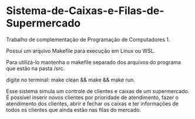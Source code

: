 # Sistema-de-Caixas-e-Filas-de-Supermercado
Trabalho de complementação de Programação de Computadores 1.

Possui um arquivo Makefile para execução em Linux ou WSL.

Para utilizá-lo mantenha o makefile separado dos arquivos do programa que estão na pasta /src.

digite no terminal: make clean && make && make run.

Esse sistema simula um controle de clientes e caixas de um supermercado.
É possível inserir novos clientes por prioridade de atendimento, fazer o atendimento dos clientes, abrir e fechar os caixas e ter informações de todos os clientes que ainda estão nas filas do mercado.
